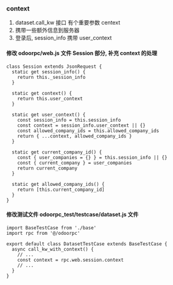 ### context

1. dataset.call_kw 接口 有个重要参数 centext
2. 携带一些额外信息到服务器
3. 登录后, session_info 携带 user_context

#### 修改 odoorpc/web.js 文件 Session 部分, 补充 context 的处理

```
class Session extends JsonRequest {
  static get session_info() {
    return this._session_info
  }

  static get context() {
    return this.user_context
  }

  static get user_context() {
    const session_info = this.session_info
    const context = session_info.user_context || {}
    const allowed_company_ids = this.allowed_company_ids
    return { ...context, allowed_company_ids }
  }

  static get current_company_id() {
    const { user_companies = {} } = this.session_info || {}
    const { current_company } = user_companies
    return current_company
  }

  static get allowed_company_ids() {
    return [this.current_company_id]
  }
}

```

#### 修改测试文件 odoorpc_test/testcase/dataset.js 文件

```
import BaseTestCase from './base'
import rpc from '@/odoorpc'

export default class DatasetTestCase extends BaseTestCase {
  async call_kw_with_context() {
    // ...
    const context = rpc.web.session.context
    // ...
  }
}

```
